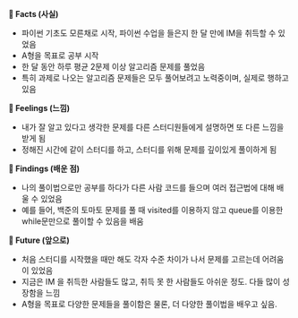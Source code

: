 **🔹 Facts (사실)**

- 파이썬 기초도 모른채로 시작, 파이썬 수업을 들은지 한 달 만에 IM을 취득할 수 있었음
- A형을 목표로 공부 시작
- 한 달 동안 하루 평균 2문제 이상 알고리즘 문제를 풀었음
- 특히 과제로 나오는 알고리즘 문제들은 모두 풀어보려고 노력중이며, 실제로 행하고 있음  

**🔹 Feelings (느낌)**
- 내가 잘 알고 있다고 생각한 문제를 다른 스터디원들에게 설명하면 또 다른 느낌을 받게 됨
- 정해진 시간에 같이 스터디를 하고, 스터디를 위해 문제를 깊이있게 풀이하게 됨

**🔹 Findings (배운 점)**
- 나의 풀이법으로만 공부를 하다가 다른 사람 코드를 들으며 여러 접근법에 대해 배울 수 있었음
- 예를 들어, 백준의 토마토 문제를 풀 때 visited를 이용하지 않고 queue를 이용한 while문만으로 풀이할 수 있음을 배움

**🔹 Future (앞으로)**
- 처음 스터디를 시작했을 때만 해도 각자 수준 차이가 나서 문제를 고르는데 어려움이 있었음
- 지금은 IM 을 취득한 사람들도 많고, 취득 못 한 사람들도 아쉬운 정도. 다들 많이 성장함을 느낌
- A형을 목표로 다양한 문제들을 풀이함은 물론, 더 다양한 풀이법을 배우고 싶음.

